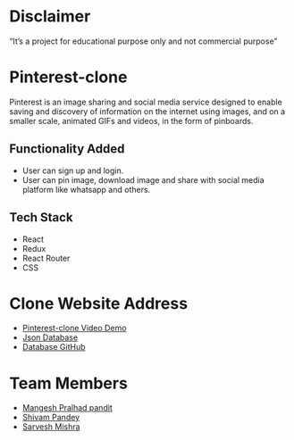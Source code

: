 # Disclaimer
“It’s a project for educational purpose only and not commercial purpose”
# Pinterest-clone

Pinterest is an image sharing and social media service designed to enable saving and discovery of information on the internet using images, and on a smaller scale, animated GIFs and videos, in the form of pinboards.


## Functionality Added 

- User can sign up and login.
- User can pin image, download image and share with social media platform like whatsapp and others.

## Tech Stack

- React
- Redux
- React Router
- CSS


# Clone Website Address

- [Pinterest-clone Video Demo](https://www.loom.com/share/63ae4a6f303d41a7be8edc4826644e88)
- [Json Database](https://simple-json-db.herokuapp.com/)
- [Database GitHub](https://github.com/SarveshMishra/json-server)
# Team Members

- [Mangesh Pralhad pandit ](https://github.com/alicehack2020)
- [Shivam Pandey ](https://github.com/shiva-69)
- [Sarvesh Mishra](https://github.com/SarveshMishra/)
